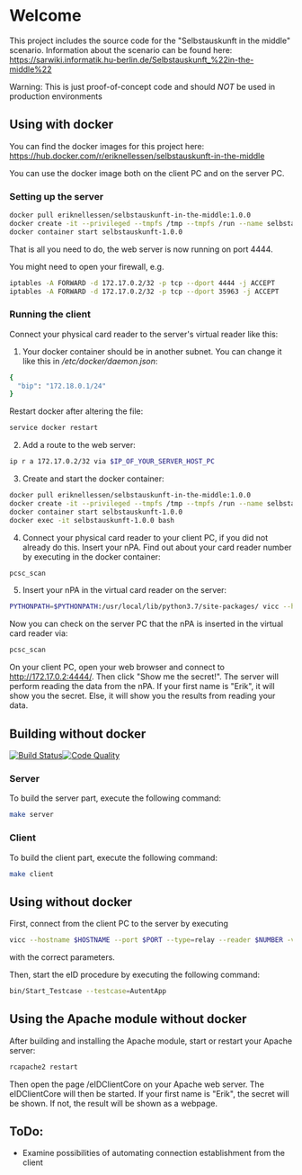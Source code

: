 # Welcome

This project includes the source code for the "Selbstauskunft in the middle" scenario. Information about the scenario can be found here: https://sarwiki.informatik.hu-berlin.de/Selbstauskunft_%22in-the-middle%22

Warning: This is just proof-of-concept code and should _NOT_ be used in production environments

## Using with docker

You can find the docker images for this project here: https://hub.docker.com/r/eriknellessen/selbstauskunft-in-the-middle

You can use the docker image both on the client PC and on the server PC.

### Setting up the server

```sh
docker pull eriknellessen/selbstauskunft-in-the-middle:1.0.0
docker create -it --privileged --tmpfs /tmp --tmpfs /run --name selbstauskunft-1.0.0 eriknellessen/selbstauskunft-in-the-middle:1.0.0
docker container start selbstauskunft-1.0.0
```

That is all you need to do, the web server is now running on port 4444.

You might need to open your firewall, e.g.
```sh
iptables -A FORWARD -d 172.17.0.2/32 -p tcp --dport 4444 -j ACCEPT
iptables -A FORWARD -d 172.17.0.2/32 -p tcp --dport 35963 -j ACCEPT
```

### Running the client

Connect your physical card reader to the server's virtual reader like this:
1. Your docker container should be in another subnet. You can change it like this in */etc/docker/daemon.json*:
```sh
{
  "bip": "172.18.0.1/24"
}
```
Restart docker after altering the file: 
```sh
service docker restart
```
2. Add a route to the web server:
```sh
ip r a 172.17.0.2/32 via $IP_OF_YOUR_SERVER_HOST_PC
```
3. Create and start the docker container:
```sh
docker pull eriknellessen/selbstauskunft-in-the-middle:1.0.0
docker create -it --privileged --tmpfs /tmp --tmpfs /run --name selbstauskunft-1.0.0 eriknellessen/selbstauskunft-in-the-middle:1.0.0
docker container start selbstauskunft-1.0.0
docker exec -it selbstauskunft-1.0.0 bash
```
4. Connect your physical card reader to your client PC, if you did not already do this. Insert your nPA. Find out about your card reader number by executing in the docker container:
```sh
pcsc_scan
```
5. Insert your nPA in the virtual card reader on the server:
```sh
PYTHONPATH=$PYTHONPATH:/usr/local/lib/python3.7/site-packages/ vicc --hostname 172.17.0.2 --port 35963 --type=relay --reader $YOUR_CARD_READER_NUMBER -v
```

Now you can check on the server PC that the nPA is inserted in the virtual card reader via:
```sh
pcsc_scan
```

On your client PC, open your web browser and connect to http://172.17.0.2:4444/. Then click "Show me the secret!". The server will perform reading the data from the nPA. If your first name is "Erik", it will show you the secret. Else, it will show you the results from reading your data.

## Building without docker

[![Build Status](https://gitlab.com/eriknellessen/Selbstauskunft-in-the-middle/badges/master/pipeline.svg)](https://gitlab.com/eriknellessen/Selbstauskunft-in-the-middle/-/pipelines?ref=master)[![Code Quality](https://img.shields.io/badge/code%20quality-download%20report-blue)](https://gitlab.com/api/v4/projects/15583774/jobs/artifacts/master/download?job=code_quality)

### Server

To build the server part, execute the following command:

```sh
make server
```

### Client

To build the client part, execute the following command:

```sh
make client
```

## Using without docker

First, connect from the client PC to the server by executing
```sh
vicc --hostname $HOSTNAME --port $PORT --type=relay --reader $NUMBER -v
```
with the correct parameters.

Then, start the eID procedure by executing the following command:
```sh
bin/Start_Testcase --testcase=AutentApp
```

## Using the Apache module without docker
After building and installing the Apache module, start or restart your Apache server:
```sh
rcapache2 restart
```
Then open the page /eIDClientCore on your Apache web server. The eIDClientCore will then be started. If your first name is "Erik", the secret will be shown. If not, the result will be shown as a webpage.

## ToDo:
* Examine possibilities of automating connection establishment from the client
